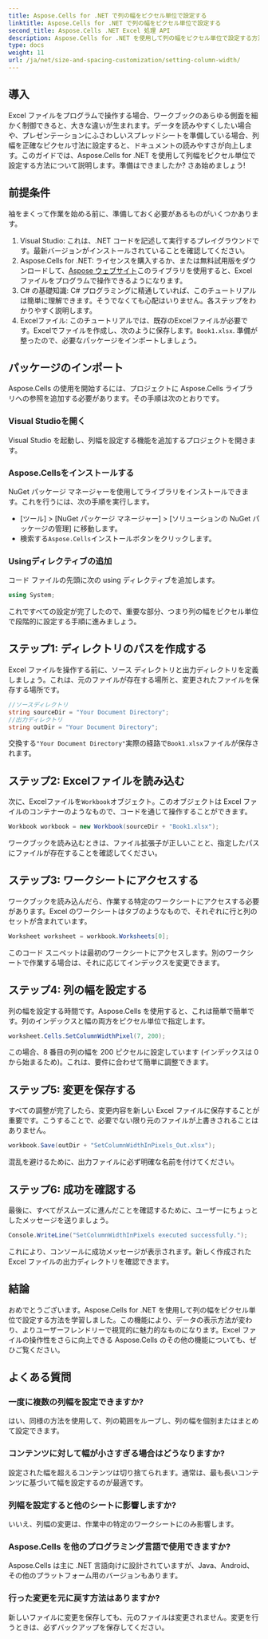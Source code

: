```yaml
---
title: Aspose.Cells for .NET で列の幅をピクセル単位で設定する
linktitle: Aspose.Cells for .NET で列の幅をピクセル単位で設定する
second_title: Aspose.Cells .NET Excel 処理 API
description: Aspose.Cells for .NET を使用して列の幅をピクセル単位で設定する方法を学びます。この簡単なステップバイステップ ガイドを使用して、Excel ファイルを強化します。
type: docs
weight: 11
url: /ja/net/size-and-spacing-customization/setting-column-width/
---
```

## 導入
Excel ファイルをプログラムで操作する場合、ワークブックのあらゆる側面を細かく制御できると、大きな違いが生まれます。データを読みやすくしたい場合や、プレゼンテーションにふさわしいスプレッドシートを準備している場合、列幅を正確なピクセル寸法に設定すると、ドキュメントの読みやすさが向上します。このガイドでは、Aspose.Cells for .NET を使用して列幅をピクセル単位で設定する方法について説明します。準備はできましたか? さあ始めましょう!
## 前提条件
袖をまくって作業を始める前に、準備しておく必要があるものがいくつかあります。
1. Visual Studio: これは、.NET コードを記述して実行するプレイグラウンドです。最新バージョンがインストールされていることを確認してください。
2.  Aspose.Cells for .NET: ライセンスを購入するか、または無料試用版をダウンロードして、[Aspose ウェブサイト](https://releases.aspose.com/cells/net/)このライブラリを使用すると、Excel ファイルをプログラムで操作できるようになります。
3. C# の基礎知識: C# プログラミングに精通していれば、このチュートリアルは簡単に理解できます。そうでなくても心配はいりません。各ステップをわかりやすく説明します。
4.  Excelファイル: このチュートリアルでは、既存のExcelファイルが必要です。Excelでファイルを作成し、次のように保存します。`Book1.xlsx`.
準備が整ったので、必要なパッケージをインポートしましょう。
## パッケージのインポート
Aspose.Cells の使用を開始するには、プロジェクトに Aspose.Cells ライブラリへの参照を追加する必要があります。その手順は次のとおりです。
### Visual Studioを開く
Visual Studio を起動し、列幅を設定する機能を追加するプロジェクトを開きます。
### Aspose.Cellsをインストールする
NuGet パッケージ マネージャーを使用してライブラリをインストールできます。これを行うには、次の手順を実行します。
- [ツール] > [NuGet パッケージ マネージャー] > [ソリューションの NuGet パッケージの管理] に移動します。
- 検索する`Aspose.Cells`インストールボタンをクリックします。
### Usingディレクティブの追加
コード ファイルの先頭に次の using ディレクティブを追加します。
```csharp
using System;
```
これですべての設定が完了したので、重要な部分、つまり列の幅をピクセル単位で段階的に設定する手順に進みましょう。
## ステップ1: ディレクトリのパスを作成する
Excel ファイルを操作する前に、ソース ディレクトリと出力ディレクトリを定義しましょう。これは、元のファイルが存在する場所と、変更されたファイルを保存する場所です。
```csharp
//ソースディレクトリ
string sourceDir = "Your Document Directory";
//出力ディレクトリ
string outDir = "Your Document Directory";
```
交換する`"Your Document Directory"`実際の経路で`Book1.xlsx`ファイルが保存されます。
## ステップ2: Excelファイルを読み込む
次に、Excelファイルを`Workbook`オブジェクト。このオブジェクトは Excel ファイルのコンテナーのようなもので、コードを通じて操作することができます。
```csharp
Workbook workbook = new Workbook(sourceDir + "Book1.xlsx");
```
ワークブックを読み込むときは、ファイル拡張子が正しいことと、指定したパスにファイルが存在することを確認してください。
## ステップ3: ワークシートにアクセスする
ワークブックを読み込んだら、作業する特定のワークシートにアクセスする必要があります。Excel のワークシートはタブのようなもので、それぞれに行と列のセットが含まれています。
```csharp
Worksheet worksheet = workbook.Worksheets[0];
```
このコード スニペットは最初のワークシートにアクセスします。別のワークシートで作業する場合は、それに応じてインデックスを変更できます。
## ステップ4: 列の幅を設定する
列の幅を設定する時間です。Aspose.Cells を使用すると、これは簡単で簡単です。列のインデックスと幅の両方をピクセル単位で指定します。
```csharp
worksheet.Cells.SetColumnWidthPixel(7, 200);
```
この場合、8 番目の列の幅を 200 ピクセルに設定しています (インデックスは 0 から始まるため)。これは、要件に合わせて簡単に調整できます。
## ステップ5: 変更を保存する
すべての調整が完了したら、変更内容を新しい Excel ファイルに保存することが重要です。こうすることで、必要でない限り元のファイルが上書きされることはありません。
```csharp
workbook.Save(outDir + "SetColumnWidthInPixels_Out.xlsx");
```
混乱を避けるために、出力ファイルに必ず明確な名前を付けてください。
## ステップ6: 成功を確認する
最後に、すべてがスムーズに進んだことを確認するために、ユーザーにちょっとしたメッセージを送りましょう。
```csharp
Console.WriteLine("SetColumnWidthInPixels executed successfully.");
```
これにより、コンソールに成功メッセージが表示されます。新しく作成された Excel ファイルの出力ディレクトリを確認できます。
## 結論
おめでとうございます。Aspose.Cells for .NET を使用して列の幅をピクセル単位で設定する方法を学習しました。この機能により、データの表示方法が変わり、よりユーザーフレンドリーで視覚的に魅力的なものになります。Excel ファイルの操作性をさらに向上できる Aspose.Cells のその他の機能についても、ぜひご覧ください。
## よくある質問
### 一度に複数の列幅を設定できますか?
はい、同様の方法を使用して、列の範囲をループし、列の幅を個別またはまとめて設定できます。
### コンテンツに対して幅が小さすぎる場合はどうなりますか?
設定された幅を超えるコンテンツは切り捨てられます。通常は、最も長いコンテンツに基づいて幅を設定するのが最適です。
### 列幅を設定すると他のシートに影響しますか?
いいえ、列幅の変更は、作業中の特定のワークシートにのみ影響します。
### Aspose.Cells を他のプログラミング言語で使用できますか?
Aspose.Cells は主に .NET 言語向けに設計されていますが、Java、Android、その他のプラットフォーム用のバージョンもあります。
### 行った変更を元に戻す方法はありますか?
新しいファイルに変更を保存しても、元のファイルは変更されません。変更を行うときは、必ずバックアップを保存してください。
